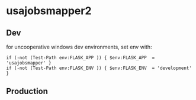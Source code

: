 # usajobsmapper2

## Dev
for uncooperative windows dev environments, set env with:

```
if (-not (Test-Path env:FLASK_APP )) { $env:FLASK_APP  = 'usajobsmapper' }
if (-not (Test-Path env:FLASK_ENV )) { $env:FLASK_ENV  = 'development' }
```

## Production
